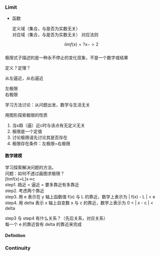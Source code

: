 ### Limit

- 函数

  定义域（集合，与是否为实数无关）  
  对应域（集合，与是否为实数无关） 
  对应法则

$$  
limf(x)=?  
x->2
$$  
极限式子描述的是一种永不停止的变化现象，不是一个数字或结果   

定义？定理？

从左逼近，从右逼近

左极限  
右极限

学习方法讨论：从问题出发，数学与生活无关  

用图形探索极限的性质
1. 当x趋（逼）近c时与该点有无定义无关
2. 极限是一个定值
3. 讨论极限请先讨论其是否存在
4. 极限存在条件：左极限=右极限

#### 数学建模

学习探索解决问题的方法。  
问题：如何不透过画图求极限？  
[limf(x)=L]x->c  
step1. 趋近 = 逼近 = 要多靠近有多靠近  
step2. 考虑两个靠近  
step3. 用 e 表示在 y 轴上函数值 f(x) 与 L 的靠近，数学上表示为 | f(x) - L | < e  
step4. 用 delta 表示 x 轴上自变数 x 与 c 的靠近，数学上表示为 0 < | x - c | < delta  

step3 与 step4 有什么关系？（先后关系，对应关系）  
每一个 e 的靠近皆有 delta 的靠近来完成  


#### Definition

### Continuity


